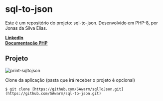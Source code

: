 # sql-to-json

Este é um repositório do projeto: sql-to-json. Desenvolvido em PHP-8, por Jonas da Silva Elias.

**[LinkedIn](https://www.linkedin.com/in/jonas-elias-475852215/)**<br>
**[Documentação PHP](https://www.php.net/docs.php)**<br>

## Projeto
<img src="https://i.postimg.cc/NjWPVWtv/print-sqltojson.png" alt="print-sqltojson" />

Clone da aplicação (pasta que irá receber o projeto é opcional)

```
$ git clone [https://github.com/SAwarm/sqlToJson.git](https://github.com/SAwarm/sql-to-json.git)
```
